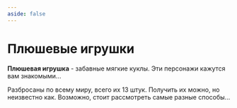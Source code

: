 ```yaml
---
aside: false
---
```


# Плюшевые игрушки

<ItemCard>
<Card style="overflow: hidden;" class="m-0">
    <template #header>
        <Image alt="user header" src="/assets/bestiary/items/plushie/plushie.gif" width="40%"/>
    </template>
    <template #title>Плюшевые игрушки</template>
    <template #content>
      <Divider />
      <h3>Получение:</h3>
      <ul>
      <li>???</li>
      </ul>
      <Divider />
      <p>Текстура: </p>
      <ul>
      <li>bykkake747</li>
      <li>sm1lly</li>
      <li>Abauch</li>
      <li>Szarkan</li>
      </ul>
    </template>
</Card>
</ItemCard>

**Плюшевая игрушка** - забавные мягкие куклы. Эти персонажи кажутся вам знакомыми...

Разбросаны по всему миру, всего их 13 штук. Получить их можно, но неизвестно как. Возможно, стоит рассмотреть самые разные способы...

